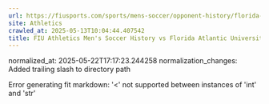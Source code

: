 ```yaml
---
url: https://fiusports.com/sports/mens-soccer/opponent-history/florida-atlantic-university/4/
site: Athletics
crawled_at: 2025-05-13T10:04:44.407542
title: FIU Athletics Men's Soccer History vs Florida Atlantic University
---
```

normalized_at: 2025-05-22T17:17:23.244258
normalization_changes: Added trailing slash to directory path

Error generating fit markdown: '<' not supported between instances of 'int' and 'str'